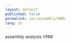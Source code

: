 ```yaml
---
layout: default
published: false
permalink: /pt/assembly/VNM/
lang: pt
---
```


assembly analysis VNM
